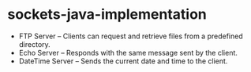 # sockets-java-implementation
- FTP Server – Clients can request and retrieve files from a predefined directory.
- Echo Server – Responds with the same message sent by the client.
- DateTime Server – Sends the current date and time to the client.